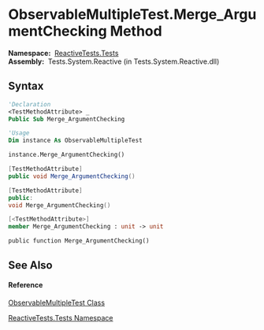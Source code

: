 # ObservableMultipleTest.Merge\_ArgumentChecking Method

**Namespace:**  [ReactiveTests.Tests](ReactiveTests.Tests\ReactiveTests.Tests.md)  
**Assembly:**  Tests.System.Reactive (in Tests.System.Reactive.dll)

## Syntax

```vb
'Declaration
<TestMethodAttribute> _
Public Sub Merge_ArgumentChecking
```

```vb
'Usage
Dim instance As ObservableMultipleTest

instance.Merge_ArgumentChecking()
```

```csharp
[TestMethodAttribute]
public void Merge_ArgumentChecking()
```

```c++
[TestMethodAttribute]
public:
void Merge_ArgumentChecking()
```

```fsharp
[<TestMethodAttribute>]
member Merge_ArgumentChecking : unit -> unit 
```

```jscript
public function Merge_ArgumentChecking()
```

## See Also

#### Reference

[ObservableMultipleTest Class](ObservableMultipleTest\ObservableMultipleTest.md)

[ReactiveTests.Tests Namespace](ReactiveTests.Tests\ReactiveTests.Tests.md)




